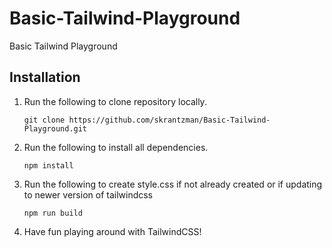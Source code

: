 # Basic-Tailwind-Playground

Basic Tailwind Playground

## Installation

1. Run the following to clone repository locally.

   ```
   git clone https://github.com/skrantzman/Basic-Tailwind-Playground.git
   ```

2. Run the following to install all dependencies.

   ```
   npm install
   ```

3. Run the following to create style.css if not already created or if updating to newer version of tailwindcss

   ```
   npm run build
   ```

4. Have fun playing around with TailwindCSS!

